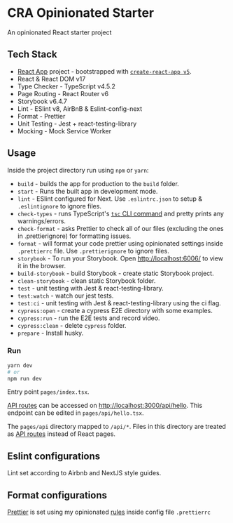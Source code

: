 # CRA Opinionated Starter

An opinionated React starter project


## Tech Stack

- [React App](https://reactjs.org/docs/getting-started.html) project - bootstrapped with [`create-react-app v5`](https://create-react-app.dev/docs/getting-started).
- React & React DOM v17
- Type Checker - TypeScript v4.5.2
- Page Routing - React Router v6
- Storybook v6.4.7
- Lint - ESlint v8, AirBnB & Eslint-config-next
- Format - Prettier
- Unit Testing - Jest + react-testing-library
- Mocking - Mock Service Worker



## Usage

Inside the project directory run using `npm` or `yarn`:

- `build` - builds the app for production to the `build` folder.
- `start` - Runs the built app in development mode.
- `lint` - ESlint configured for Next. Use `.eslintrc.json` to setup & `.eslintignore` to ignore files.
- `check-types` - runs TypeScript's [`tsc` CLI command](https://www.typescriptlang.org/docs/handbook/compiler-options.html) and pretty prints any warnings/errors.
- `check-format` - asks Prettier to check all of our files (excluding the ones in .prettierignore) for formatting issues.
- `format` - will format your code prettier using opinionated settings inside `.prettierrc` file. Use `.prettierignore` to ignore files.
- `storybook` - To run your Storybook. Open [http://localhost:6006/](http://localhost:6006/) to view it in the browser.
- `build-storybook` - build Storybook - create static Storybook project.
- `clean-storybook` - clean static Storybook folder.
- `test` - unit testing with Jest & react-testing-library.
- `test:watch` - watch our jest tests.
- `test:ci` - unit testing with Jest & react-testing-library using the ci flag.
- `cypress:open` - create a cypress E2E directory with some examples.
- `cypress:run` - run the E2E tests and record video.
- `cypress:clean` - delete `cypress` folder.
- `prepare` - Install husky.

### Run

```bash
yarn dev
# or
npm run dev
```

Entry point `pages/index.tsx`.

[API routes](https://nextjs.org/docs/api-routes/introduction) can be accessed on [http://localhost:3000/api/hello](http://localhost:3000/api/hello). This endpoint can be edited in `pages/api/hello.tsx`.

The `pages/api` directory mapped to `/api/*`. Files in this directory are treated as [API routes](https://nextjs.org/docs/api-routes/introduction) instead of React pages.
## Eslint configurations

Lint set according to Airbnb and NextJS style guides.
## Format configurations

[Prettier](https://prettier.io/) is set using my opinionated [rules](https://prettier.io/docs/en/configuration.html) inside config file `.prettierrc`
